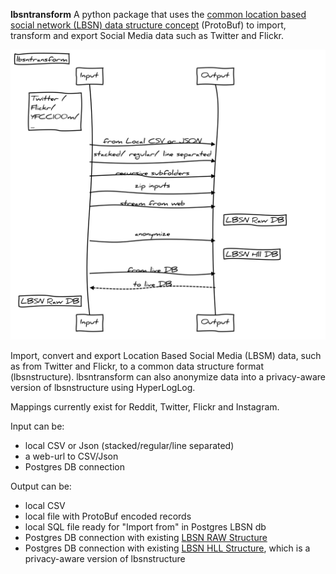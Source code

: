 **lbsntransform** A python package that uses the [common location based social network (LBSN) data structure concept](https://pypi.org/project/lbsnstructure/) (ProtoBuf) to import, transform and export Social Media data such as Twitter and Flickr.

![](inputoutput.svg)

Import, convert and export Location Based Social Media (LBSM) data, such as from 
Twitter and Flickr, to a common data structure format (lbsnstructure). lbsntransform 
can also anonymize data into a privacy-aware version of lbsnstructure using HyperLogLog.

Mappings currently exist for Reddit, Twitter, Flickr and Instagram.

Input can be:  

- local CSV or Json (stacked/regular/line separated)  
- a web-url to CSV/Json  
- Postgres DB connection  

Output can be:  

- local CSV  
- local file with ProtoBuf encoded records  
- local SQL file ready for "Import from" in Postgres LBSN db  
- Postgres DB connection with existing [LBSN RAW Structure](https://gitlab.vgiscience.de/lbsn/databases/rawdb)  
- Postgres DB connection with existing [LBSN HLL Structure](https://gitlab.vgiscience.de/lbsn/databases/hlldb), which is a privacy-aware version of lbsnstructure  